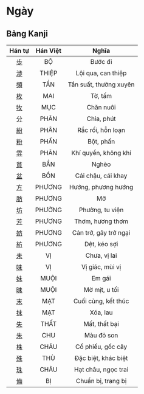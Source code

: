 <link href="styles.css" rel="stylesheet">

# Ngày

## Bảng Kanji

| Hán tự | Hán Việt | Nghĩa |
| :---: | :---: | :---: |
| [<span class="stroke-order">歩</span>](https://www.tiengnhatdongian.com/kanji/giai-nghia-kanji-%E6%AD%A9) | BỘ | Bước đi |
| [<span class="stroke-order">渉</span>](https://www.tiengnhatdongian.com/kanji/giai-nghia-kanji-%E6%B8%89) | THIỆP | Lội qua, can thiệp |
| [<span class="stroke-order">頻</span>](https://www.tiengnhatdongian.com/kanji/giai-nghia-kanji-%E9%A0%BB) | TẦN | Tần suất, thường xuyên |
| [<span class="stroke-order">枚</span>](https://www.tiengnhatdongian.com/kanji/giai-nghia-kanji-%E6%9E%9A) | MAI | Tờ, tấm |
| [<span class="stroke-order">牧</span>](https://www.tiengnhatdongian.com/kanji/giai-nghia-kanji-%E7%89%A7) | MỤC | Chăn nuôi |
| [<span class="stroke-order">分</span>](https://www.tiengnhatdongian.com/kanji/giai-nghia-kanji-%E5%88%86) | PHÂN | Chia, phút |
| [<span class="stroke-order">紛</span>](https://www.tiengnhatdongian.com/kanji/giai-nghia-kanji-%E7%B4%9B) | PHÂN | Rắc rối, hỗn loạn |
| [<span class="stroke-order">粉</span>](https://www.tiengnhatdongian.com/kanji/giai-nghia-kanji-%E7%B2%89) | PHẤN | Bột, phấn |
| [<span class="stroke-order">雰</span>](https://www.tiengnhatdongian.com/kanji/giai-nghia-kanji-%E9%9B%B0) | PHÂN | Khí quyển, không khí |
| [<span class="stroke-order">貧</span>](https://www.tiengnhatdongian.com/kanji/giai-nghia-kanji-%E8%B2%A7) | BẦN | Nghèo |
| [<span class="stroke-order">盆</span>](https://www.tiengnhatdongian.com/kanji/giai-nghia-kanji-%E7%9B%86) | BỒN | Cái chậu, cái khay |
| [<span class="stroke-order">方</span>](https://www.tiengnhatdongian.com/kanji/giai-nghia-kanji-%E6%96%B9) | PHƯƠNG | Hướng, phương hướng |
| [<span class="stroke-order">肪</span>](https://www.tiengnhatdongian.com/kanji/giai-nghia-kanji-%E8%82%AA) | PHƯƠNG | Mỡ |
| [<span class="stroke-order">坊</span>](https://www.tiengnhatdongian.com/kanji/giai-nghia-kanji-%E5%9D%8A) | PHƯỜNG | Phường, tu viện |
| [<span class="stroke-order">芳</span>](https://www.tiengnhatdongian.com/kanji/giai-nghia-kanji-%E8%8A%B3) | PHƯƠNG | Thơm, hương thơm |
| [<span class="stroke-order">妨</span>](https://www.tiengnhatdongian.com/kanji/giai-nghia-kanji-%E5%A6%A8) | PHƯƠNG | Cản trở, gây trở ngại |
| [<span class="stroke-order">紡</span>](https://www.tiengnhatdongian.com/kanji/giai-nghia-kanji-%E7%B4%A1) | PHƯƠNG | Dệt, kéo sợi |
| [<span class="stroke-order">未</span>](https://www.tiengnhatdongian.com/kanji/giai-nghia-kanji-%E6%9C%AA) | VỊ | Chưa, vị lai |
| [<span class="stroke-order">味</span>](https://www.tiengnhatdongian.com/kanji/giai-nghia-kanji-%E5%91%B3) | VỊ | Vị giác, mùi vị |
| [<span class="stroke-order">妹</span>](https://www.tiengnhatdongian.com/kanji/giai-nghia-kanji-%E5%A6%B9) | MUỘI | Em gái |
| [<span class="stroke-order">昧</span>](https://www.tiengnhatdongian.com/kanji/giai-nghia-kanji-%E6%98%A7) | MUỘI | Mờ mịt, u tối |
| [<span class="stroke-order">末</span>](https://www.tiengnhatdongian.com/kanji/giai-nghia-kanji-%E6%9C%AB) | MẠT | Cuối cùng, kết thúc |
| [<span class="stroke-order">抹</span>](https://www.tiengnhatdongian.com/kanji/giai-nghia-kanji-%E6%8A%B9) | MẠT | Xóa, lau |
| [<span class="stroke-order">失</span>](https://www.tiengnhatdongian.com/kanji/giai-nghia-kanji-%E5%A4%B1) | THẤT | Mất, thất bại |
| [<span class="stroke-order">朱</span>](https://www.tiengnhatdongian.com/kanji/giai-nghia-kanji-%E6%9C%B1) | CHU | Màu đỏ son |
| [<span class="stroke-order">株</span>](https://www.tiengnhatdongian.com/kanji/giai-nghia-kanji-%E6%A0%AA) | CHÂU | Cổ phiếu, gốc cây |
| [<span class="stroke-order">殊</span>](https://www.tiengnhatdongian.com/kanji/giai-nghia-kanji-%E6%AE%8A) | THÙ | Đặc biệt, khác biệt |
| [<span class="stroke-order">珠</span>](https://www.tiengnhatdongian.com/kanji/giai-nghia-kanji-%E7%8F%A0) | CHÂU | Hạt châu, ngọc trai |
| [<span class="stroke-order">備</span>](https://www.tiengnhatdongian.com/kanji/giai-nghia-kanji-%E5%82%99) | BỊ | Chuẩn bị, trang bị |

